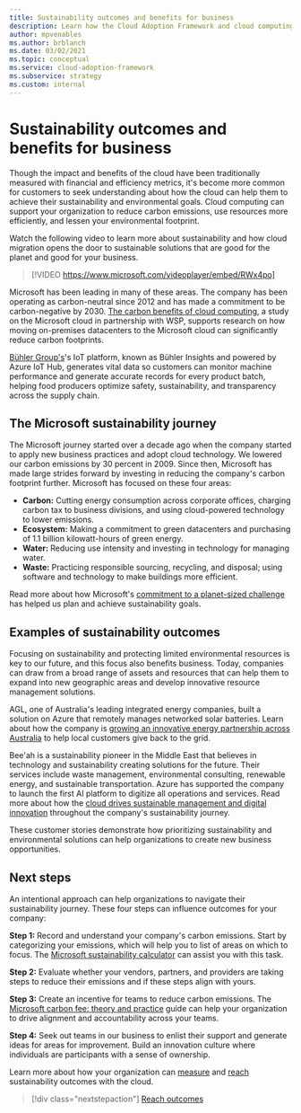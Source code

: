 ```yaml
---
title: Sustainability outcomes and benefits for business
description: Learn how the Cloud Adoption Framework and cloud computing can support you to reduce carbon emissions, use resources more efficiently, and lessen your environmental footprint.
author: mpvenables
ms.author: brblanch
ms.date: 03/02/2021
ms.topic: conceptual
ms.service: cloud-adoption-framework
ms.subservice: strategy
ms.custom: internal
---
```


<!-- docutune:casing AGL WSP -->
<!-- cSpell:ignore AGL Bee'ah WSP -->

# Sustainability outcomes and benefits for business

Though the impact and benefits of the cloud have been traditionally measured with financial and efficiency metrics, it's become more common for customers to seek understanding about how the cloud can help them to achieve their sustainability and environmental goals. Cloud computing can support your organization to reduce carbon emissions, use resources more efficiently, and lessen your environmental footprint.

Watch the following video to learn more about sustainability and how cloud migration opens the door to sustainable solutions that are good for the planet and good for your business.
<!-- markdownlint-disable MD034 -->

> [!VIDEO https://www.microsoft.com/videoplayer/embed/RWx4po]

<!-- markdownlint-enable MD034 -->

Microsoft has been leading in many of these areas. The company has been operating as carbon-neutral since 2012 and has made a commitment to be carbon-negative by 2030. [The carbon benefits of cloud computing](https://download.microsoft.com/download/7/3/9/739BC4AD-A855-436E-961D-9C95EB51DAF9/Microsoft_Cloud_Carbon_Study_2018.pdf), a study on the Microsoft cloud in partnership with WSP, supports research on how moving on-premises datacenters to the Microsoft cloud can significantly reduce carbon footprints.

<!-- docutune:casing "Bühler Insights" -->

[Bühler Group's](https://customers.microsoft.com/story/730776-buhler-group-consumer-goods-azure-iot-germany)'s IoT platform, known as Bühler Insights and powered by Azure IoT Hub, generates vital data so customers can monitor machine performance and generate accurate records for every product batch, helping food producers optimize safety, sustainability, and transparency across the supply chain.

## The Microsoft sustainability journey

The Microsoft journey started over a decade ago when the company started to apply new business practices and adopt cloud technology. We lowered our carbon emissions by 30 percent in 2009. Since then, Microsoft has made large strides forward by investing in reducing the company's carbon footprint further. Microsoft has focused on these four areas:

- **Carbon:** Cutting energy consumption across corporate offices, charging carbon tax to business divisions, and using cloud-powered technology to lower emissions.
- **Ecosystem:** Making a commitment to green datacenters and purchasing of 1.1 billion kilowatt-hours of green energy.
- **Water:** Reducing use intensity and investing in technology for managing water.
- **Waste:** Practicing responsible sourcing, recycling, and disposal; using software and technology to make buildings more efficient.

Read more about how Microsoft's [commitment to a planet-sized challenge](https://www.microsoft.com/sustainability/approach) has helped us plan and achieve sustainability goals.

## Examples of sustainability outcomes

Focusing on sustainability and protecting limited environmental resources is key to our future, and this focus also benefits business. Today, companies can draw from a broad range of assets and resources that can help them to expand into new geographic areas and develop innovative resource management solutions.

AGL, one of Australia's leading integrated energy companies, built a solution on Azure that remotely manages networked solar batteries. Learn about how the company is [growing an innovative energy partnership across Australia](https://customers.microsoft.com/doclink/847171-agl-energy-azure-en-australia) to help local customers give back to the grid.

Bee'ah is a sustainability pioneer in the Middle East that believes in technology and sustainability creating solutions for the future. Their services include waste management, environmental consulting, renewable energy, and sustainable transportation. Azure has supported the company to launch the first AI platform to digitize all operations and services. Read more about how the [cloud drives sustainable management and digital innovation](https://customers.microsoft.com/doclink/739894-beeah-sharjah-environment-professional-services-azure-united-arab-emirates) throughout the company's sustainability journey.

These customer stories demonstrate how prioritizing sustainability and environmental solutions can help organizations to create new business opportunities.

## Next steps

An intentional approach can help organizations to navigate their sustainability journey. These four steps can influence outcomes for your company:

**Step 1:** Record and understand your company's carbon emissions. Start by categorizing your emissions, which will help you to list of areas on which to focus. The [Microsoft sustainability calculator](https://www.microsoft.com/sustainability/sustainability-guide/sustainability-calculator) can assist you with this task.

**Step 2:** Evaluate whether your vendors, partners, and providers are taking steps to reduce their emissions and if these steps align with yours.

**Step 3:** Create an incentive for teams to reduce carbon emissions. The [Microsoft carbon fee: theory and practice](https://download.microsoft.com/documents/en-us/csr/environment/microsoft_carbon_fee_guide.pdf) guide can help your organization to drive alignment and accountability across your teams.

**Step 4:** Seek out teams in our business to enlist their support and generate ideas for areas for improvement. Build an innovation culture where individuals are participants with a sense of ownership.

Learn more about how your organization can [measure](./okr.md) and [reach](./reach-outcomes.md) sustainability outcomes with the cloud.

> [!div class="nextstepaction"]
> [Reach outcomes](./reach-outcomes.md)
